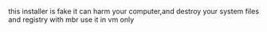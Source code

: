 this installer is fake it can harm your computer,and destroy your system files and registry with mbr use it in vm only

